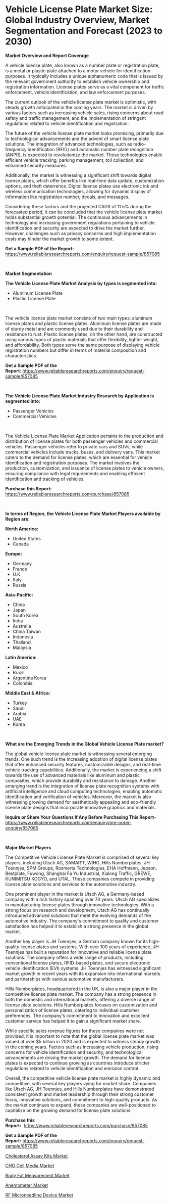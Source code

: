 <p><h1>Vehicle License Plate Market Size: Global Industry Overview, Market Segmentation and Forecast (2023 to 2030)</h1></p><p><strong>Market Overview and Report Coverage</strong></p>
<p><p>A vehicle license plate, also known as a number plate or registration plate, is a metal or plastic plate attached to a motor vehicle for identification purposes. It typically includes a unique alphanumeric code that is issued by the relevant government authority to establish vehicle ownership and registration information. License plates serve as a vital component for traffic enforcement, vehicle identification, and law enforcement purposes.</p><p>The current outlook of the vehicle license plate market is optimistic, with steady growth anticipated in the coming years. The market is driven by various factors such as increasing vehicle sales, rising concerns about road safety and traffic management, and the implementation of stringent regulations related to vehicle identification and registration.</p><p>The future of the vehicle license plate market looks promising, primarily due to technological advancements and the advent of smart license plate solutions. The integration of advanced technologies, such as radio-frequency identification (RFID) and automatic number plate recognition (ANPR), is expected to revolutionize the market. These technologies enable efficient vehicle tracking, parking management, toll collection, and enhanced security measures.</p><p>Additionally, the market is witnessing a significant shift towards digital license plates, which offer benefits like real-time data update, customization options, and theft deterrence. Digital license plates use electronic ink and wireless communication technologies, allowing for dynamic display of information like registration number, decals, and messages.</p><p>Considering these factors and the projected CAGR of 11.5% during the forecasted period, it can be concluded that the vehicle license plate market holds substantial growth potential. The continuous advancements in technology and increasing government regulations pertaining to vehicle identification and security are expected to drive the market further. However, challenges such as privacy concerns and high implementation costs may hinder the market growth to some extent.</p></p>
<p><strong>Get a Sample PDF of the Report:</strong> <a href="https://www.reliableresearchreports.com/enquiry/request-sample/857085">https://www.reliableresearchreports.com/enquiry/request-sample/857085</a></p>
<p>&nbsp;</p>
<p><strong>Market Segmentation</strong></p>
<p><strong>The Vehicle License Plate Market Analysis by types is segmented into:</strong></p>
<p><ul><li>Aluminum License Plate</li><li>Plastic License Plate</li></ul></p>
<p>&nbsp;</p>
<p><p>The vehicle license plate market consists of two main types: aluminum license plates and plastic license plates. Aluminum license plates are made of sturdy metal and are commonly used due to their durability and resistance to rust. Plastic license plates, on the other hand, are constructed using various types of plastic materials that offer flexibility, lighter weight, and affordability. Both types serve the same purpose of displaying vehicle registration numbers but differ in terms of material composition and characteristics.</p></p>
<p><strong>Get a Sample PDF of the Report:</strong>&nbsp;<a href="https://www.reliableresearchreports.com/enquiry/request-sample/857085">https://www.reliableresearchreports.com/enquiry/request-sample/857085</a></p>
<p>&nbsp;</p>
<p><strong>The Vehicle License Plate Market Industry Research by Application is segmented into:</strong></p>
<p><ul><li>Passenger Vehicles</li><li>Commercial Vehicles</li></ul></p>
<p>&nbsp;</p>
<p><p>The Vehicle License Plate Market Application pertains to the production and distribution of license plates for both passenger vehicles and commercial vehicles. Passenger vehicles refer to private cars and SUVs, while commercial vehicles include trucks, buses, and delivery vans. This market caters to the demand for license plates, which are essential for vehicle identification and registration purposes. The market involves the production, customization, and issuance of license plates to vehicle owners, ensuring compliance with legal requirements and enabling efficient identification and tracking of vehicles.</p></p>
<p><strong>Purchase this Report:</strong>&nbsp; <a href="https://www.reliableresearchreports.com/purchase/857085">https://www.reliableresearchreports.com/purchase/857085</a></p>
<p>&nbsp;</p>
<p><strong>In terms of Region, the Vehicle License Plate Market Players available by Region are:</strong></p>
<p>
    <p> <strong> North America: </strong>
        <ul>
            <li>United States</li>
            <li>Canada</li>
        </ul>
        </p> 
    <p> <strong> Europe: </strong>
        <ul>
            <li>Germany</li>
            <li>France</li>
            <li>U.K.</li>
            <li>Italy</li>
            <li>Russia</li>
        </ul>
        </p> 
    <p> <strong> Asia-Pacific: </strong>
        <ul>
            <li>China</li>
            <li>Japan</li>
            <li>South Korea</li>
            <li>India</li>
            <li>Australia</li>
            <li>China Taiwan</li>
            <li>Indonesia</li>
            <li>Thailand</li>
            <li>Malaysia</li>
        </ul>
        </p> 
    <p> <strong> Latin America: </strong>
        <ul>
            <li>Mexico</li>
            <li>Brazil</li>
            <li>Argentina Korea</li>
            <li>Colombia</li>
        </ul>
        </p> 
    <p> <strong> Middle East & Africa: </strong>
        <ul>
            <li>Turkey</li>
            <li>Saudi</li>
            <li>Arabia</li>
            <li>UAE</li>
            <li>Korea</li>
        </ul>
    </p>
    </p>
<p>&nbsp;</p>
<p><strong>What are the Emerging Trends in the Global Vehicle License Plate market?</strong></p>
<p><p>The global vehicle license plate market is witnessing several emerging trends. One such trend is the increasing adoption of digital license plates that offer enhanced security features, customizable designs, and real-time vehicle tracking capabilities. Additionally, the market is experiencing a shift towards the use of advanced materials like aluminum and plastic composites, which provide durability and resistance to damage. Another emerging trend is the integration of license plate recognition systems with artificial intelligence and cloud computing technologies, enabling automatic identification and verification of vehicles. Moreover, the market is also witnessing growing demand for aesthetically appealing and eco-friendly license plate designs that incorporate innovative graphics and materials.</p></p>
<p><strong>Inquire or Share Your Questions If Any Before Purchasing This Report</strong>- <a href="https://www.reliableresearchreports.com/enquiry/pre-order-enquiry/857085">https://www.reliableresearchreports.com/enquiry/pre-order-enquiry/857085</a></p>
<p>&nbsp;</p>
<p><strong>Major Market Players</strong></p>
<p><p>The Competitive Vehicle License Plate Market is comprised of several key players, including Utsch AG, SAMAR’T, WIHG, Hills Numberplates, JH Toennjes, SPM Groupe, Rosmerta Technologies, EHA Hoffmann, Jepson, Bestplate, Fuwong, Shanghai Fa Yu Industrial, Xialong Traffic, GREWE, KUNIMITSU KOGYO, and UTAL. These companies compete in providing license plate solutions and services to the automotive industry.</p><p>One prominent player in the market is Utsch AG, a Germany-based company with a rich history spanning over 70 years. Utsch AG specializes in manufacturing license plates through innovative technologies. With a strong focus on research and development, Utsch AG has continually introduced advanced solutions that meet the evolving demands of the automotive industry. The company's commitment to quality and customer satisfaction has helped it to establish a strong presence in the global market.</p><p>Another key player is JH Toennjes, a German company known for its high-quality license plates and systems. With over 100 years of experience, JH Toennjes has built a reputation for innovative and reliable license plate solutions. The company offers a wide range of products, including conventional license plates, RFID-based plates, and secure electronic vehicle identification (EVI) systems. JH Toennjes has witnessed significant market growth in recent years with its expansion into international markets and partnerships with various automotive manufacturers.</p><p>Hills Numberplates, headquartered in the UK, is also a major player in the competitive license plate market. The company has a strong presence in both the domestic and international markets, offering a diverse range of license plate solutions. Hills Numberplates focuses on customization and personalization of license plates, catering to individual customer preferences. The company's commitment to innovation and excellent customer service has helped it to gain a significant market share.</p><p>While specific sales revenue figures for these companies were not provided, it is important to note that the global license plate market was valued at over $5 billion in 2020 and is expected to witness steady growth in the coming years. Factors such as increasing vehicle production, rising concerns for vehicle identification and security, and technological advancements are driving the market growth. The demand for license plates is expected to continue growing as countries introduce stricter regulations related to vehicle identification and emission control.</p><p>Overall, the competitive vehicle license plate market is highly dynamic and competitive, with several key players vying for market share. Companies like Utsch AG, JH Toennjes, and Hills Numberplates have demonstrated consistent growth and market leadership through their strong customer focus, innovative solutions, and commitment to high-quality products. As the market continues to expand, these companies are well-positioned to capitalize on the growing demand for license plate solutions.</p></p>
<p><strong>Purchase this Report:</strong>&nbsp;&nbsp;<a href="https://www.reliableresearchreports.com/purchase/857085">https://www.reliableresearchreports.com/purchase/857085</a></p>
<p></p>
<p><strong>Get a Sample PDF of the Report:</strong>&nbsp;<a href="https://www.reliableresearchreports.com/enquiry/request-sample/857085">https://www.reliableresearchreports.com/enquiry/request-sample/857085</a></p>
<p><p><a href="https://www.linkedin.com/pulse/cholesterol-assay-kits-market-research-report-provides-gzybe/">Cholesterol Assay Kits Market</a></p><p><a href="https://www.linkedin.com/pulse/cho-cell-media-market-challenges-opportunities-growth-jcyge/">CHO Cell Media Market</a></p><p><a href="https://medium.com/@lulukerluke/body-fat-measurement-market-furnishes-information-on-market-share-market-trends-and-market-growth-d8188773b2a3">Body Fat Measurement Market</a></p><p><a href="https://medium.com/@cletaturner879789/anemometer-market-furnishes-information-on-market-share-market-trends-and-market-growth-796abb9b2d46">Anemometer Market</a></p><p><a href="https://www.linkedin.com/pulse/rf-microneedling-device-market-size-growth-forecast-from-slehe/">RF Microneedling Device Market</a></p></p>